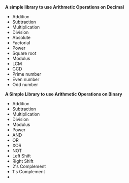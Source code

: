 **A simple library to use Arithmetic Operations on Decimal**
- Addition
- Subtraction
- Multiplication
- Division
- Absolute
- Factorial
- Power
- Square root
- Modulus
- LCM
- GCD
- Prime number
- Even number
- Odd number

**A Simple Library to use Arithmetic Operations on Binary**
- Addition
- Subtraction
- Multiplication
- Division
- Modulus
- Power
- AND
- OR
- XOR
- NOT
- Left Shift
- Right Shift
- 2's Complement
- 1's Complement
- 